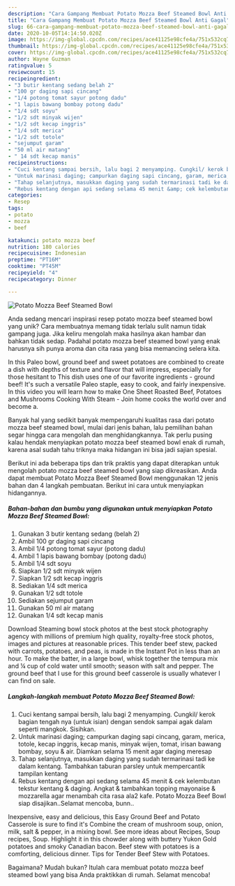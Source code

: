 ```yaml
---
description: "Cara Gampang Membuat Potato Mozza Beef Steamed Bowl Anti Gagal"
title: "Cara Gampang Membuat Potato Mozza Beef Steamed Bowl Anti Gagal"
slug: 66-cara-gampang-membuat-potato-mozza-beef-steamed-bowl-anti-gagal
date: 2020-10-05T14:14:50.020Z
image: https://img-global.cpcdn.com/recipes/ace41125e98cfe4a/751x532cq70/potato-mozza-beef-steamed-bowl-foto-resep-utama.jpg
thumbnail: https://img-global.cpcdn.com/recipes/ace41125e98cfe4a/751x532cq70/potato-mozza-beef-steamed-bowl-foto-resep-utama.jpg
cover: https://img-global.cpcdn.com/recipes/ace41125e98cfe4a/751x532cq70/potato-mozza-beef-steamed-bowl-foto-resep-utama.jpg
author: Wayne Guzman
ratingvalue: 5
reviewcount: 15
recipeingredient:
- "3 butir kentang sedang belah 2"
- "100 gr daging sapi cincang"
- "1/4 potong tomat sayur potong dadu"
- "1 lapis bawang bombay potong dadu"
- "1/4 sdt soyu"
- "1/2 sdt minyak wijen"
- "1/2 sdt kecap inggris"
- "1/4 sdt merica"
- "1/2 sdt totole"
- "sejumput garam"
- "50 ml air matang"
- " 14 sdt kecap manis"
recipeinstructions:
- "Cuci kentang sampai bersih, lalu bagi 2 menyamping. Cungkil/ kerok bagian tengah nya (untuk isian) dengan sendok sampai agak dalam seperti mangkok. Sisihkan."
- "Untuk marinasi daging; campurkan daging sapi cincang, garam, merica, totole, kecap inggris, kecap manis, minyak wijen, tomat, irisan bawang bombay, soyu &amp; air. Diamkan selama 15 menit agar daging meresap"
- "Tahap selanjutnya, masukkan daging yang sudah termarinasi tadi ke dalam kentang. Tambahkan taburan parsley untuk mempercantik tampilan kentang"
- "Rebus kentang dengan api sedang selama 45 menit &amp; cek kelembutan tekstur kentang &amp; daging. Angkat &amp; tambahkan topping mayonaise &amp; mozzarella agar menambah cita rasa ala2 kafe. Potato Mozza Beef Bowl siap disajikan..Selamat mencoba, bunn.."
categories:
- Resep
tags:
- potato
- mozza
- beef

katakunci: potato mozza beef 
nutrition: 180 calories
recipecuisine: Indonesian
preptime: "PT16M"
cooktime: "PT45M"
recipeyield: "4"
recipecategory: Dinner

---
```



![Potato Mozza Beef Steamed Bowl](https://img-global.cpcdn.com/recipes/ace41125e98cfe4a/751x532cq70/potato-mozza-beef-steamed-bowl-foto-resep-utama.jpg)

Anda sedang mencari inspirasi resep potato mozza beef steamed bowl yang unik? Cara membuatnya memang tidak terlalu sulit namun tidak gampang juga. Jika keliru mengolah maka hasilnya akan hambar dan bahkan tidak sedap. Padahal potato mozza beef steamed bowl yang enak harusnya sih punya aroma dan cita rasa yang bisa memancing selera kita.

In this Paleo bowl, ground beef and sweet potatoes are combined to create a dish with depths of texture and flavor that will impress, especially for those hesitant to This dish uses one of our favorite ingredients - ground beef! It&#39;s such a versatile Paleo staple, easy to cook, and fairly inexpensive. In this video you will learn how to make One Sheet Roasted Beef, Potatoes and Mushrooms Cooking With Steam - Join home cooks the world over and become a.

Banyak hal yang sedikit banyak mempengaruhi kualitas rasa dari potato mozza beef steamed bowl, mulai dari jenis bahan, lalu pemilihan bahan segar hingga cara mengolah dan menghidangkannya. Tak perlu pusing kalau hendak menyiapkan potato mozza beef steamed bowl enak di rumah, karena asal sudah tahu triknya maka hidangan ini bisa jadi sajian spesial.


Berikut ini ada beberapa tips dan trik praktis yang dapat diterapkan untuk mengolah potato mozza beef steamed bowl yang siap dikreasikan. Anda dapat membuat Potato Mozza Beef Steamed Bowl menggunakan 12 jenis bahan dan 4 langkah pembuatan. Berikut ini cara untuk menyiapkan hidangannya.

<!--inarticleads1-->

##### Bahan-bahan dan bumbu yang digunakan untuk menyiapkan Potato Mozza Beef Steamed Bowl:

1. Gunakan 3 butir kentang sedang (belah 2)
1. Ambil 100 gr daging sapi cincang
1. Ambil 1/4 potong tomat sayur (potong dadu)
1. Ambil 1 lapis bawang bombay (potong dadu)
1. Ambil 1/4 sdt soyu
1. Siapkan 1/2 sdt minyak wijen
1. Siapkan 1/2 sdt kecap inggris
1. Sediakan 1/4 sdt merica
1. Gunakan 1/2 sdt totole
1. Sediakan sejumput garam
1. Gunakan 50 ml air matang
1. Gunakan  1/4 sdt kecap manis


Download Steaming bowl stock photos at the best stock photography agency with millions of premium high quality, royalty-free stock photos, images and pictures at reasonable prices. This tender beef stew, packed with carrots, potatoes, and peas, is made in the Instant Pot in less than an hour. To make the batter, in a large bowl, whisk together the tempura mix and ¼ cup of cold water until smooth; season with salt and pepper. The ground beef that I use for this ground beef casserole is usually whatever I can find on sale. 

<!--inarticleads2-->

##### Langkah-langkah membuat Potato Mozza Beef Steamed Bowl:

1. Cuci kentang sampai bersih, lalu bagi 2 menyamping. Cungkil/ kerok bagian tengah nya (untuk isian) dengan sendok sampai agak dalam seperti mangkok. Sisihkan.
1. Untuk marinasi daging; campurkan daging sapi cincang, garam, merica, totole, kecap inggris, kecap manis, minyak wijen, tomat, irisan bawang bombay, soyu &amp; air. Diamkan selama 15 menit agar daging meresap
1. Tahap selanjutnya, masukkan daging yang sudah termarinasi tadi ke dalam kentang. Tambahkan taburan parsley untuk mempercantik tampilan kentang
1. Rebus kentang dengan api sedang selama 45 menit &amp; cek kelembutan tekstur kentang &amp; daging. Angkat &amp; tambahkan topping mayonaise &amp; mozzarella agar menambah cita rasa ala2 kafe. Potato Mozza Beef Bowl siap disajikan..Selamat mencoba, bunn..


Inexpensive, easy and delicious, this Easy Ground Beef and Potato Casserole is sure to find it&#39;s Combine the cream of mushroom soup, onion, milk, salt &amp; pepper, in a mixing bowl. See more ideas about Recipes, Soup recipes, Soup. Highlight it in this chowder along with buttery Yukon Gold potatoes and smoky Canadian bacon. Beef stew with potatoes is a comforting, delicious dinner. Tips for Tender Beef Stew with Potatoes. 

Bagaimana? Mudah bukan? Itulah cara membuat potato mozza beef steamed bowl yang bisa Anda praktikkan di rumah. Selamat mencoba!
